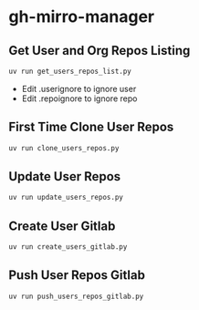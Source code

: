 # gh-mirro-manager

## Get User and Org Repos Listing

```sh
uv run get_users_repos_list.py
```

- Edit .userignore to ignore user
- Edit .repoignore to ignore repo

## First Time Clone User Repos

```sh
uv run clone_users_repos.py
```

## Update User Repos

```sh
uv run update_users_repos.py
```

## Create User Gitlab

```sh
uv run create_users_gitlab.py
```
## Push User Repos Gitlab

```sh
uv run push_users_repos_gitlab.py
```



